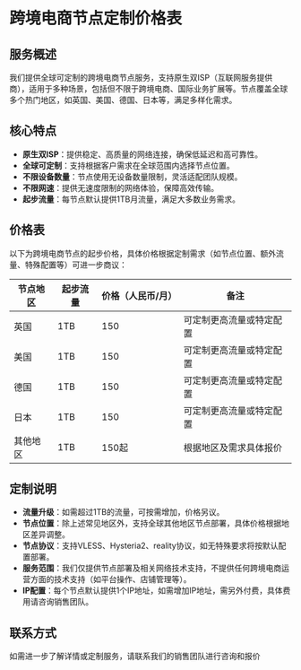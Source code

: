 # 跨境电商节点定制价格表

## 服务概述

我们提供全球可定制的跨境电商节点服务，支持原生双ISP（互联网服务提供商），适用于多种场景，包括但不限于跨境电商、国际业务扩展等。节点覆盖全球多个热门地区，如英国、美国、德国、日本等，满足多样化需求。

## 核心特点

- **原生双ISP**：提供稳定、高质量的网络连接，确保低延迟和高可靠性。
- **全球可定制**：支持根据客户需求在全球范围内选择节点位置。
- **不限设备数量**：节点使用无设备数量限制，灵活适配团队规模。
- **不限网速**：提供无速度限制的网络体验，保障高效传输。
- **起步流量**：每节点默认提供1TB月流量，满足大多数业务需求。

## 价格表

以下为跨境电商节点的起步价格，具体价格根据定制需求（如节点位置、额外流量、特殊配置等）可进一步商议：

| 节点地区 | 起步流量 | 价格（人民币/月） | 备注 |
| --- | --- | --- | --- |
| 英国 | 1TB | 150 | 可定制更高流量或特定配置 |
| 美国 | 1TB | 150 | 可定制更高流量或特定配置 |
| 德国 | 1TB | 150 | 可定制更高流量或特定配置 |
| 日本 | 1TB | 150 | 可定制更高流量或特定配置 |
| 其他地区 | 1TB | 150起 | 根据地区及需求具体报价 |

## 定制说明

- **流量升级**：如需超过1TB的流量，可按需增加，价格另议。
- **节点位置**：除上述常见地区外，支持全球其他地区节点部署，具体价格根据地区差异调整。
- **节点协议**：支持VLESS、Hysteria2、reality协议，如无特殊要求将按默认配置部署。
- **服务范围**：我们仅提供节点部署及相关网络技术支持，不提供任何跨境电商运营方面的技术支持（如平台操作、店铺管理等）。
- **IP配置**：每个节点默认提供1个IP地址，如需增加IP地址，需另外付费，具体费用请咨询销售团队。

## 联系方式

如需进一步了解详情或定制服务，请联系我们的销售团队进行咨询和报价